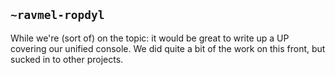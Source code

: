 ## `~ravmel-ropdyl`
While we're (sort of) on the topic: it would be great to write up a UP covering our unified console. We did quite a bit of the work on this front, but sucked in to other projects.